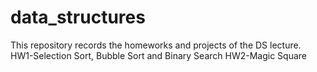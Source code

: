 # data_structures
This repository records the homeworks and projects of the DS lecture.
HW1-Selection Sort, Bubble Sort and Binary Search
HW2-Magic Square
